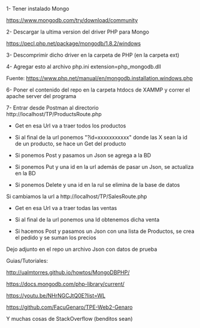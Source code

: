 1- Tener instalado Mongo

https://www.mongodb.com/try/download/community

2- Descargar la ultima version del driver PHP para Mongo

https://pecl.php.net/package/mongodb/1.8.2/windows

3- Descomprimir dicho driver en la carpeta de PHP (en la carpeta ext)

4- Agregar esto al archivo php.ini 
	extension=php_mongodb.dll

Fuente:	https://www.php.net/manual/en/mongodb.installation.windows.php

6- Poner el contenido del repo en la carpeta htdocs de XAMMP y correr el apache server del programa

7- Entrar desde Postman al directorio http://localhost/TP/ProductsRoute.php

- Get en esa Url va a traer todos los productos

- Si al final de la url ponemos "?id=xxxxxxxxxxx" donde las X sean la id de un producto, se hace un Get del producto

- Si ponemos Post y pasamos un Json se agrega a la BD

- Si ponemos Put y una id en la url además de pasar un Json, se actualiza en la BD 

- Si ponemos Delete y una id en la rul se elimina de la base de datos


Si cambiamos la url a http://localhost/TP/SalesRoute.php

- Get en esa Url va a traer todas las ventas

- Si al final de la url ponemos una Id obtenemos dicha venta

- Si hacemos Post y pasamos un Json con una lista de Productos, se crea el pedido y se suman los precios


Dejo adjunto en el repo un archivo Json con datos de prueba


Guias/Tutoriales:

http://ualmtorres.github.io/howtos/MongoDBPHP/

https://docs.mongodb.com/php-library/current/

https://youtu.be/NHrNGCJtQ0E?list=WL

https://github.com/FacuGenaro/TPE-Web2-Genaro

Y muchas cosas de StackOverflow (benditos sean)